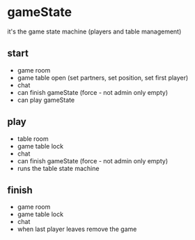 # gameState

it's the game state machine (players and table management)

## start

* game room
* game table open (set partners, set position, set first player)
* chat
* can finish gameState (force - not admin only empty)
* can play gameState

## play

* table room
* game table lock
* chat
* can finish gameState (force - not admin only empty)
* runs the table state machine

## finish

* game room
* game table lock
* chat
* when last player leaves remove the game

